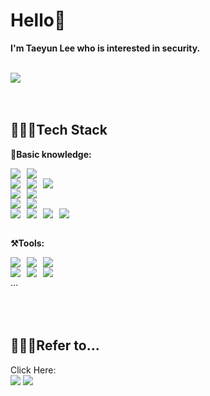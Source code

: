 <h1>Hello👋</h1>  
<strong>I'm Taeyun Lee who is interested in security.</strong>
<br><br>

<a href="https://hits.seeyoufarm.com"><img src="https://hits.seeyoufarm.com/api/count/incr/badge.svg?url=https%3A%2F%2Fgithub.com%2FgituserYun&count_bg=%2379C83D&title_bg=%23555555&icon=&icon_color=%23E7E7E7&title=hits&edge_flat=false"/></a>
<br><br><br>

<!--기술 스택 --> 
<h2>🧑🏻‍💻Tech Stack</h2>

<strong>🦾Basic knowledge:</strong>
<div style="display: flex; gap: 10px;">
  <img src="https://img.shields.io/badge/SpringBoot-6DB33F?style=flat&logo=springboot&logoColor=black">
  <img src="https://img.shields.io/badge/React-61DAFB?style=flat&logo=react&logoColor=black">
</div>
<div style="display: flex; gap: 10px;">
  <img src="https://img.shields.io/badge/HTML-E34F26?style=flat&logo=HTML5&logoColor=black"> 
  <img src="https://img.shields.io/badge/CSS-F43059?style=flat&logo=CSS Wizardry&logoColor=black">
  <img src="https://img.shields.io/badge/JS-F7DF1E?style=flat&logo=JavaScript&logoColor=black">
</div>
<div style="display: flex; gap: 10px;">
  <img src="https://img.shields.io/badge/JSP-FF7800?style=flat&logo=JavaScript&logoColor=black">
  <img src="https://img.shields.io/badge/PHP-777BB4?style=flat&logo=php&logoColor=black">
</div>
<div style="display: flex; gap: 10px;">
  <img src="https://img.shields.io/badge/MariaDB-1F305F?style=flat&logo=MariaDB&logoColor=black">
  <img src="https://img.shields.io/badge/MySQL-4479A1?style=flat&logo=MySQL&logoColor=black"> 
</div>
<div style="display: flex; gap: 10px;">
  <img src="https://img.shields.io/badge/Linux-FCC624?style=flat&logo=Linux&logoColor=black">
  <img src="https://img.shields.io/badge/C++-00599C?style=flat&logo=cplusplus&logoColor=black">
  <img src="https://img.shields.io/badge/C-A8B9CC?style=flat&logo=C&logoColor=black"> 
  <img src="https://img.shields.io/badge/Python-3776AB?style=flat&logo=Python&logoColor=black">
</div>
<br>

<strong>⚒️Tools:</strong>
<div style="display: flex; gap: 10px;">
  <img src="https://img.shields.io/badge/VMware-FCC624?style=flat&logo=VMware&logoColor=black">
  <img src="https://img.shields.io/badge/Visual Studio Code-007ACC?style=flat&logo=visualstudiocode&logoColor=black">
  <img src="https://img.shields.io/badge/Visual Studio-5C2D91?style=flat&logo=visualstudio&logoColor=black"> 
</div>
<div style="display: flex; gap: 10px;">
  <img src="https://img.shields.io/badge/Kali-557C94?style=flat&logo=kalilinux&logoColor=black">
  <img src="https://img.shields.io/badge/Notion-999999?style=flat&logo=notion&logoColor=black">
  <img src="https://img.shields.io/badge/Tistory-FF9E0F?style=flat&logo=tistory&logoColor=black"> 
</div>
<div style="display: flex; gap: 10px;">
  ...
</div>
<br><br><br>

<!--참고 블로그 --> 
<h2>🙋🏻‍♂️Refer to...</h2>
Click Here:<br>
<a href="https://yun-2.tistory.com/"><img src="https://img.shields.io/badge/Yun2.tistory-FF9E0F?style=flat-square&logo=tistory&logoColor=black&link=https://yun-2.tistory.com/"></a>
<a href="https://cottony-thief-ccb.notion.site/Web_hacking-6558c103a0d847c7a073e66a2799e78f?pvs=4"><img src="https://img.shields.io/badge/[Webhacking]-999999?style=flat-square&logo=notion&logoColor=black&link=https://cottony-thief-ccb.notion.site/Web_hacking-6558c103a0d847c7a073e66a2799e78f?pvs=4"></a>





<!-- https://simpleicons.org/ -->
<!-- <img src="https://img.shields.io/badge/문자-색코드?style=flat-square&logo=이미지 이름&logoColor=white"/>-->

<!--
**gituserYun/gituserYun** is a ✨ _special_ ✨ repository because its `README.md` (this file) appears on your GitHub profile.

Here are some ideas to get you started:

- 🔭 I’m currently working on ...
- 🌱 I’m currently learning ...
- 👯 I’m looking to collaborate on ...
- 🤔 I’m looking for help with ...
- 💬 Ask me about ...
- 📫 How to reach me: ...
- 😄 Pronouns: ...
- ⚡ Fun fact: ...
-->
